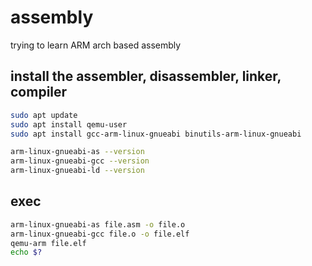# assembly

trying to learn ARM arch based assembly

## install the assembler, disassembler, linker, compiler
```bash
sudo apt update
sudo apt install qemu-user
sudo apt install gcc-arm-linux-gnueabi binutils-arm-linux-gnueabi

arm-linux-gnueabi-as --version
arm-linux-gnueabi-gcc --version
arm-linux-gnueabi-ld --version
```

## exec
```bash
arm-linux-gnueabi-as file.asm -o file.o
arm-linux-gnueabi-gcc file.o -o file.elf
qemu-arm file.elf
echo $?
```

